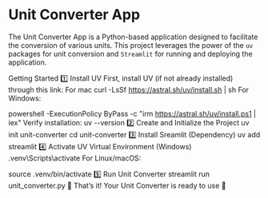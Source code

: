 # Unit Converter App

The Unit Converter App is a Python-based application designed to facilitate the conversion of various units. This project leverages the power of the `uv` packages for unit conversion and `Streamlit` for running and deploying the application.

Getting Started
1️⃣ Install UV
First, install UV (if not already installed) through this link:
For mac
curl -LsSf https://astral.sh/uv/install.sh | sh
For Windows:

powershell -ExecutionPolicy ByPass -c "irm https://astral.sh/uv/install.ps1 | iex"
Verify installation:
uv --version
2️⃣ Create and Initialize the Project
uv init unit-converter
cd unit-converter
3️⃣ Install Sreamlit (Dependency)
uv add streamlit
4️⃣ Activate UV Virtual Environment (Windows)
.venv\Scripts\activate
For Linux/macOS:

source .venv/bin/activate
5️⃣ Run Unit Converter
streamlit run unit_converter.py
🎉 That’s it! Your Unit Converter is ready to use 🚀